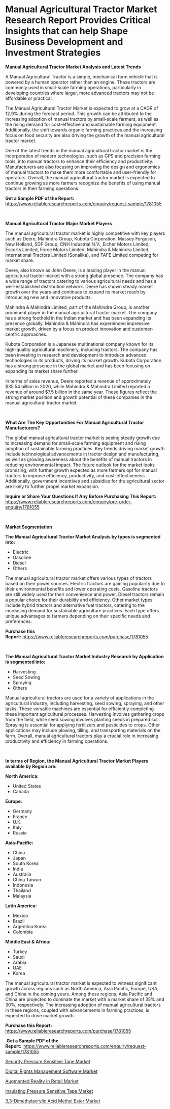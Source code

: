 <p><h1>Manual Agricultural Tractor Market Research Report Provides Critical Insights that can help Shape Business Development and Investment Strategies</h1></p><p><strong>Manual Agricultural Tractor Market Analysis and Latest Trends</strong></p>
<p><p>A Manual Agricultural Tractor is a simple, mechanical farm vehicle that is powered by a human operator rather than an engine. These tractors are commonly used in small-scale farming operations, particularly in developing countries where larger, more advanced tractors may not be affordable or practical.</p><p>The Manual Agricultural Tractor Market is expected to grow at a CAGR of 12.9% during the forecast period. This growth can be attributed to the increasing adoption of manual tractors by small-scale farmers, as well as the rising demand for cost-effective and sustainable farming equipment. Additionally, the shift towards organic farming practices and the increasing focus on food security are also driving the growth of the manual agricultural tractor market.</p><p>One of the latest trends in the manual agricultural tractor market is the incorporation of modern technologies, such as GPS and precision farming tools, into manual tractors to enhance their efficiency and productivity. Manufacturers are also focusing on improving the design and ergonomics of manual tractors to make them more comfortable and user-friendly for operators. Overall, the manual agricultural tractor market is expected to continue growing as more farmers recognize the benefits of using manual tractors in their farming operations.</p></p>
<p><strong>Get a Sample PDF of the Report:&nbsp;</strong> <a href="https://www.reliableresearchreports.com/enquiry/request-sample/1781055">https://www.reliableresearchreports.com/enquiry/request-sample/1781055</a></p>
<p>&nbsp;</p>
<p><strong>Manual Agricultural Tractor Major Market Players</strong></p>
<p><p>The manual agricultural tractor market is highly competitive with key players such as Deere, Mahindra Group, Kubota Corporation, Massey Ferguson, New Holland, SDF Group, CNH Industrial N.V., Eicher Motors Limited, Escorts Limited, Force Motors Limited, Mahindra & Mahindra Limited, International Tractors Limited (Sonalika), and TAFE Limited competing for market share.</p><p>Deere, also known as John Deere, is a leading player in the manual agricultural tractor market with a strong global presence. The company has a wide range of tractors catering to various agricultural needs and has a well-established distribution network. Deere has shown steady market growth over the years and continues to expand its market reach by introducing new and innovative products.</p><p>Mahindra & Mahindra Limited, part of the Mahindra Group, is another prominent player in the manual agricultural tractor market. The company has a strong foothold in the Indian market and has been expanding its presence globally. Mahindra & Mahindra has experienced impressive market growth, driven by a focus on product innovation and customer-centric approaches.</p><p>Kubota Corporation is a Japanese multinational company known for its high-quality agricultural machinery, including tractors. The company has been investing in research and development to introduce advanced technologies in its products, driving its market growth. Kubota Corporation has a strong presence in the global market and has been focusing on expanding its market share further.</p><p>In terms of sales revenue, Deere reported a revenue of approximately $35.54 billion in 2020, while Mahindra & Mahindra Limited reported a revenue of around $7.5 billion in the same year. These figures reflect the strong market position and growth potential of these companies in the manual agricultural tractor market.</p></p>
<p>&nbsp;</p>
<p><strong>What Are The Key Opportunities For Manual Agricultural Tractor Manufacturers?</strong></p>
<p><p>The global manual agricultural tractor market is seeing steady growth due to increasing demand for small-scale farming equipment and rising adoption of sustainable farming practices. Key trends driving market growth include technological advancements in tractor design and manufacturing, as well as growing awareness about the benefits of manual tractors in reducing environmental impact. The future outlook for the market looks promising, with further growth expected as more farmers opt for manual tractors to improve efficiency, productivity, and cost-effectiveness. Additionally, government incentives and subsidies for the agricultural sector are likely to further propel market expansion.</p></p>
<p><strong>Inquire or Share Your Questions If Any Before Purchasing This Report:</strong> <a href="https://www.reliableresearchreports.com/enquiry/pre-order-enquiry/1781055">https://www.reliableresearchreports.com/enquiry/pre-order-enquiry/1781055</a></p>
<p>&nbsp;</p>
<p><strong>Market Segmentation</strong></p>
<p><strong>The Manual Agricultural Tractor Market Analysis by types is segmented into:</strong></p>
<p><ul><li>Electric</li><li>Gasoline</li><li>Diesel</li><li>Others</li></ul></p>
<p><p>The manual agricultural tractor market offers various types of tractors based on their power sources. Electric tractors are gaining popularity due to their environmental benefits and lower operating costs. Gasoline tractors are still widely used for their convenience and power. Diesel tractors remain a popular choice for their durability and efficiency. Other market types include hybrid tractors and alternative fuel tractors, catering to the increasing demand for sustainable agriculture practices. Each type offers unique advantages to farmers depending on their specific needs and preferences.</p></p>
<p><strong>Purchase this Report:&nbsp;</strong><a href="https://www.reliableresearchreports.com/purchase/1781055">https://www.reliableresearchreports.com/purchase/1781055</a></p>
<p>&nbsp;</p>
<p><strong>The Manual Agricultural Tractor Market Industry Research by Application is segmented into:</strong></p>
<p><ul><li>Harvesting</li><li>Seed Sowing</li><li>Spraying</li><li>Others</li></ul></p>
<p><p>Manual agricultural tractors are used for a variety of applications in the agricultural industry, including harvesting, seed sowing, spraying, and other tasks. These versatile machines are essential for efficiently completing these important agricultural processes. Harvesting involves gathering crops from the field, while seed sowing involves planting seeds in prepared soil. Spraying is essential for applying fertilizers and pesticides to crops. Other applications may include plowing, tilling, and transporting materials on the farm. Overall, manual agricultural tractors play a crucial role in increasing productivity and efficiency in farming operations.</p></p>
<p>&nbsp;</p>
<p><strong>In terms of Region, the Manual Agricultural Tractor Market Players available by Region are:</strong></p>
<p>
    <p> <strong> North America: </strong>
        <ul>
            <li>United States</li>
            <li>Canada</li>
        </ul>
        </p> 
    <p> <strong> Europe: </strong>
        <ul>
            <li>Germany</li>
            <li>France</li>
            <li>U.K.</li>
            <li>Italy</li>
            <li>Russia</li>
        </ul>
        </p> 
    <p> <strong> Asia-Pacific: </strong>
        <ul>
            <li>China</li>
            <li>Japan</li>
            <li>South Korea</li>
            <li>India</li>
            <li>Australia</li>
            <li>China Taiwan</li>
            <li>Indonesia</li>
            <li>Thailand</li>
            <li>Malaysia</li>
        </ul>
        </p> 
    <p> <strong> Latin America: </strong>
        <ul>
            <li>Mexico</li>
            <li>Brazil</li>
            <li>Argentina Korea</li>
            <li>Colombia</li>
        </ul>
        </p> 
    <p> <strong> Middle East & Africa: </strong>
        <ul>
            <li>Turkey</li>
            <li>Saudi</li>
            <li>Arabia</li>
            <li>UAE</li>
            <li>Korea</li>
        </ul>
    </p>
    </p>
<p><p>The manual agricultural tractor market is expected to witness significant growth across regions such as North America, Asia Pacific, Europe, USA, and China in the coming years. Among these regions, Asia Pacific and China are projected to dominate the market with a market share of 35% and 30%, respectively. The increasing adoption of manual agricultural tractors in these regions, coupled with advancements in farming practices, is expected to drive market growth.</p></p>
<p><strong>Purchase this Report: </strong><a href="https://www.reliableresearchreports.com/purchase/1781055">https://www.reliableresearchreports.com/purchase/1781055</a></p>
<p>&nbsp;<strong>Get a Sample PDF of the Report:&nbsp;&nbsp;</strong><a href="https://www.reliableresearchreports.com/enquiry/request-sample/1781055">https://www.reliableresearchreports.com/enquiry/request-sample/1781055</a></p>
<p><strong></strong></p>
<p><p><a href="https://github.com/AKSHATREPORTPRIME/Market-Research-Report-List-3/blob/main/security-pressure-sensitive-tape-market.md">Security Pressure Sensitive Tape Market</a></p><p><a href="https://medium.com/@akeembayer2019/digital-rights-management-software-market-size-and-market-trends-complete-industry-overview-2024-e2319ec75da9">Digital Rights Management Software Market</a></p><p><a href="https://medium.com/@akeembayer2019/augmented-reality-in-retail-market-outlook-industry-overview-and-forecast-2024-to-2031-111dd6290c8a">Augmented Reality in Retail Market</a></p><p><a href="https://github.com/indrystar/Market-Research-Report-List-2/blob/main/insulating-pressure-sensitive-tape-market.md">Insulating Pressure Sensitive Tape Market</a></p><p><a href="https://issuu.com/reportprime-2/docs/33-dimethylacrylic-acid-methyl-ester-market-size-2">3,3-Dimethylacrylic Acid Methyl Ester Market</a></p></p>